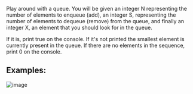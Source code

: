 Play around with a queue. You will be given an integer N representing the number of elements to enqueue (add), an integer S, representing the number of elements to dequeue (remove) from the queue, and finally an integer X, an element that you should look for in the queue.

If it is, print true on the console. If it's not printed the smallest element is currently present in the queue. If there are no elements in the sequence, print 0 on the console.

## Examples:

![image](https://user-images.githubusercontent.com/45227327/212493180-9103b2cd-b7aa-4469-93a8-477f225ec47e.png)
